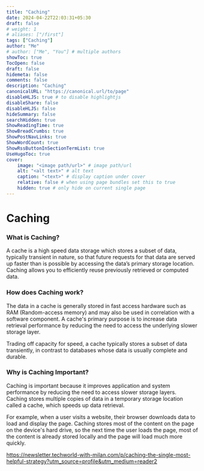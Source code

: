 ```yaml
---
title: "Caching"
date: 2024-04-22T22:03:31+05:30
draft: false
# weight: 1
# aliases: ["/first"]
tags: ["Caching"]
author: "Me"
# author: ["Me", "You"] # multiple authors
showToc: true
TocOpen: false
draft: false
hidemeta: false
comments: false
description: "Caching"
canonicalURL: "https://canonical.url/to/page"
disableHLJS: true # to disable highlightjs
disableShare: false
disableHLJS: false
hideSummary: false
searchHidden: true
ShowReadingTime: true
ShowBreadCrumbs: true
ShowPostNavLinks: true
ShowWordCount: true
ShowRssButtonInSectionTermList: true
UseHugoToc: true
cover:
    image: "<image path/url>" # image path/url
    alt: "<alt text>" # alt text
    caption: "<text>" # display caption under cover
    relative: false # when using page bundles set this to true
    hidden: true # only hide on current single page
---
```


# Caching

### What is Caching?

A cache is a high speed data storage which stores a subset of data, typically transient in nature, so that future requests for that data are served up faster than is possible by accessing the data’s primary storage location. Caching allows you to efficiently reuse previously retrieved or computed data.

### How does Caching work?
The data in a cache is generally stored in fast access hardware such as RAM (Random-access memory) and may also be used in correlation with a software component. A cache's primary purpose is to increase data retrieval performance by reducing the need to access the underlying slower storage layer.

Trading off capacity for speed, a cache typically stores a subset of data transiently, in contrast to databases whose data is usually complete and durable.

### Why is Caching Important?
Caching is important because it improves application and system performance by reducing the need to access slower storage layers. Caching stores multiple copies of data in a temporary storage location called a cache, which speeds up data retrieval. 

For example, when a user visits a website, their browser downloads data to load and display the page. Caching stores most of the content on the page on the device's hard drive, so the next time the user loads the page, most of the content is already stored locally and the page will load much more quickly.

https://newsletter.techworld-with-milan.com/p/caching-the-single-most-helpful-strategy?utm_source=profile&utm_medium=reader2